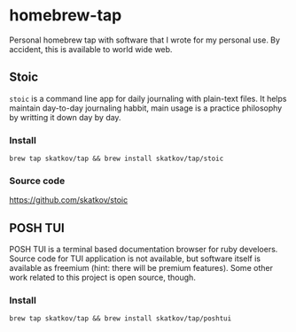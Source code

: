 # homebrew-tap
Personal homebrew tap with software that I wrote for my personal use. By accident, this is available to world wide web.

## Stoic
`stoic` is a command line app for daily journaling with plain-text files. It helps maintain day-to-day journaling habbit, main usage is a practice philosophy by writting it down day by day.

### Install
```
brew tap skatkov/tap && brew install skatkov/tap/stoic
```

### Source code
https://github.com/skatkov/stoic

## POSH TUI
POSH TUI is a terminal based documentation browser for ruby develoers. Source code for TUI application is not available, but software itself is available as freemium (hint: there will be premium features). Some other work related to this project is open source, though.

### Install
```
brew tap skatkov/tap && brew install skatkov/tap/poshtui
```
